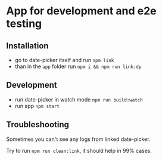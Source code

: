# App for development and e2e testing

## Installation

- go to date-picker itself and run `npm link`
- than in the `app` folder run `npm i && npm run link:dp`

## Development

- run date-picker in watch mode `npm run build:watch`
- run app `npm start`

## Troubleshooting

Sometimes you can't see any logs from linked date-picker.

Try to run `npm run clean:link`, it should help in 99% cases.
